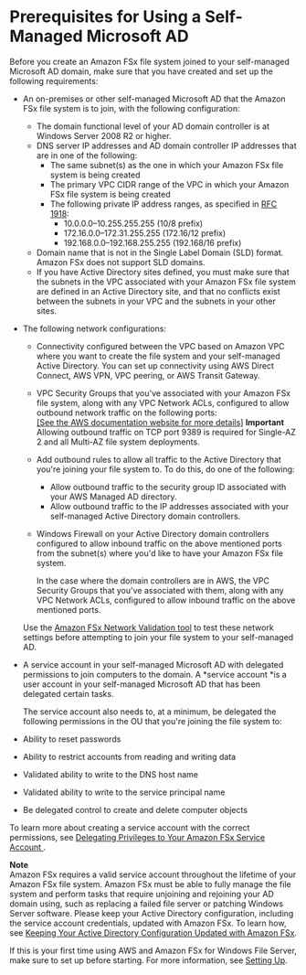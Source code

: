 # Prerequisites for Using a Self\-Managed Microsoft AD<a name="self-manage-prereqs"></a>

Before you create an Amazon FSx file system joined to your self\-managed Microsoft AD domain, make sure that you have created and set up the following requirements:
+ An on\-premises or other self\-managed Microsoft AD that the Amazon FSx file system is to join, with the following configuration:
  +  The domain functional level of your AD domain controller is at Windows Server 2008 R2 or higher\.
  + DNS server IP addresses and AD domain controller IP addresses that are in one of the following:
    + The same subnet\(s\) as the one in which your Amazon FSx file system is being created
    + The primary VPC CIDR range of the VPC in which your Amazon FSx file system is being created 
    + The following private IP address ranges, as specified in [RFC 1918](http://www.faqs.org/rfcs/rfc1918.html):
      + 10\.0\.0\.0–10\.255\.255\.255 \(10/8 prefix\)
      + 172\.16\.0\.0–172\.31\.255\.255 \(172\.16/12 prefix\)
      + 192\.168\.0\.0–192\.168\.255\.255 \(192\.168/16 prefix\)
  +  Domain name that is not in the Single Label Domain \(SLD\) format\. Amazon FSx does not support SLD domains\. 
  + If you have Active Directory sites defined, you must make sure that the subnets in the VPC associated with your Amazon FSx file system are defined in an Active Directory site, and that no conflicts exist between the subnets in your VPC and the subnets in your other sites\.
+ The following network configurations:
  + Connectivity configured between the VPC based on Amazon VPC where you want to create the file system and your self\-managed Active Directory\. You can set up connectivity using AWS Direct Connect, AWS VPN, VPC peering, or AWS Transit Gateway\.
  +  VPC Security Groups that you've associated with your Amazon FSx file system, along with any VPC Network ACLs, configured to allow outbound network traffic on the following ports:     
[\[See the AWS documentation website for more details\]](http://docs.aws.amazon.com/fsx/latest/WindowsGuide/self-manage-prereqs.html)
**Important**  
Allowing outbound traffic on TCP port 9389 is required for Single\-AZ 2 and all Multi\-AZ file system deployments\.
  + Add outbound rules to allow all traffic to the Active Directory that you're joining your file system to\. To do this, do one of the following:
    + Allow outbound traffic to the security group ID associated with your AWS Managed AD directory\. 
    + Allow outbound traffic to the IP addresses associated with your self\-managed Active Directory domain controllers\. 
  +  Windows Firewall on your Active Directory domain controllers configured to allow inbound traffic on the above mentioned ports from the subnet\(s\) where you'd like to have your Amazon FSx file system\. 

     In the case where the domain controllers are in AWS, the VPC Security Groups that you've associated with them, along with any VPC Network ACLs, configured to allow inbound traffic on the above mentioned ports\.

  Use the [Amazon FSx Network Validation tool](validate-ad-config.md#test-ad-network-config) to test these network settings before attempting to join your file system to your self\-managed AD\.
+  A service account in your self\-managed Microsoft AD with delegated permissions to join computers to the domain\. A *service account *is a user account in your self\-managed Microsoft AD that has been delegated certain tasks\. 

   The service account also needs to, at a minimum, be delegated the following permissions in the OU that you're joining the file system to: 
  + Ability to reset passwords
  + Ability to restrict accounts from reading and writing data
  + Validated ability to write to the DNS host name 
  + Validated ability to write to the service principal name 
  + Be delegated control to create and delete computer objects

To learn more about creating a service account with the correct permissions, see [ Delegating Privileges to Your Amazon FSx Service Account ](self-managed-AD-best-practices.md#connect_delegate_privileges)\.

**Note**  
Amazon FSx requires a valid service account throughout the lifetime of your Amazon FSx file system\. Amazon FSx must be able to fully manage the file system and perform tasks that require unjoining and rejoining your AD domain using, such as replacing a failed file server or patching Windows Server software\. Please keep your Active Directory configuration, including the service account credentials, updated with Amazon FSx\. To learn how, see [Keeping Your Active Directory Configuration Updated with Amazon FSx](self-managed-AD-best-practices.md#keep-ad-config-updated)\.

 If this is your first time using AWS and Amazon FSx for Windows File Server, make sure to set up before starting\. For more information, see [Setting Up](setting-up.md)\. 